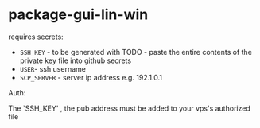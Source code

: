 # package-gui-lin-win


requires secrets:
- `SSH_KEY` - to be generated with TODO - paste the entire contents of the private key file into github secrets
- `USER`- ssh username
- `SCP_SERVER` - server ip address e.g. 192.1.0.1

Auth:

The `SSH_KEY' , the pub address must be added to your vps's authorized file
